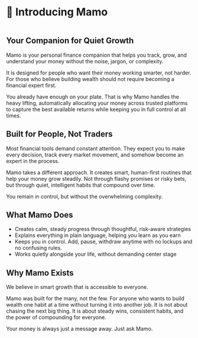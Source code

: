 # 👋 Introducing Mamo

<figure><img src=".gitbook/assets/Twitter post - 1.png" alt=""><figcaption></figcaption></figure>

## Your Companion for Quiet Growth

Mamo is your personal finance companion that helps you track, grow, and understand your money without the noise, jargon, or complexity.

It is designed for people who want their money working smarter, not harder. For those who believe building wealth should not require becoming a financial expert first.

You already have enough on your plate. That is why Mamo handles the heavy lifting, automatically allocating your money across trusted platforms to capture the best available returns while keeping you in full control at all times.

## Built for People, Not Traders

Most financial tools demand constant attention. They expect you to make every decision, track every market movement, and somehow become an expert in the process.

Mamo takes a different approach. It creates smart, human-first routines that help your money grow steadily. Not through flashy promises or risky bets, but through quiet, intelligent habits that compound over time.

You remain in control, but without the overwhelming complexity.

## What Mamo Does

* Creates calm, steady progress through thoughtful, risk-aware strategies
* Explains everything in plain language, helping you learn as you earn
* Keeps you in control. Add, pause, withdraw anytime with no lockups and no confusing rules.
* Works quietly alongside your life, without demanding center stage

## Why Mamo Exists

We believe in smart growth that is accessible to everyone.

Mamo was built for the many, not the few. For anyone who wants to build wealth one habit at a time without turning it into another job. It is not about chasing the next big thing. It is about steady wins, consistent habits, and the power of compounding for everyone.

Your money is always just a message away. Just ask Mamo.
